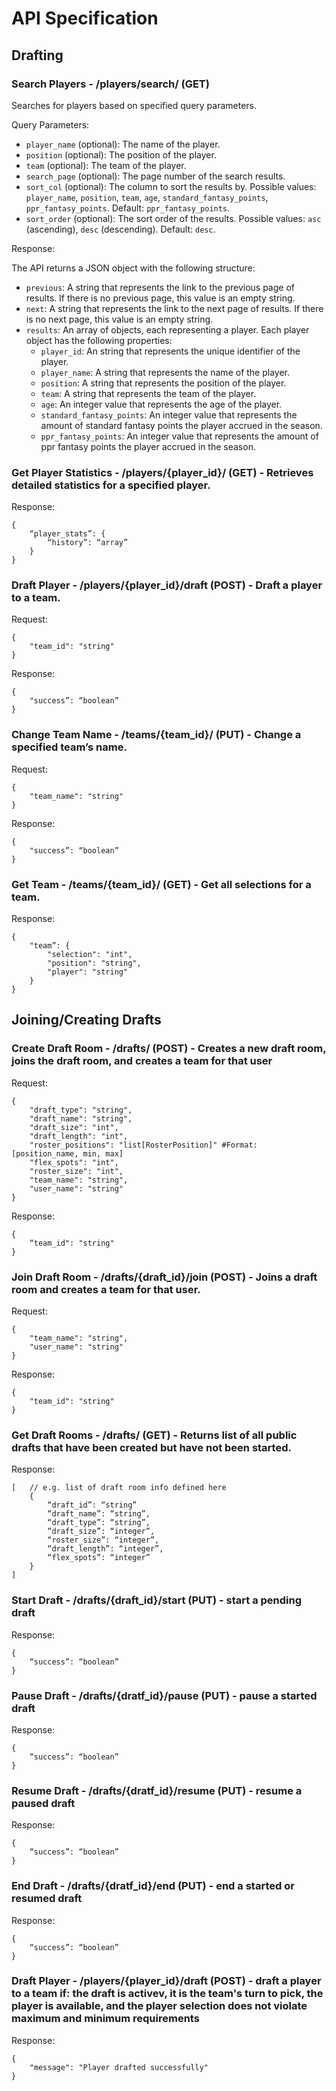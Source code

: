 # API Specification

## Drafting

### Search Players - /players/search/ (GET)
Searches for players based on specified query parameters.

Query Parameters:

- `player_name` (optional): The name of the player.
- `position` (optional): The position of the player.
- `team` (optional): The team of the player.
- `search_page` (optional): The page number of the search results.
- `sort_col` (optional): The column to sort the results by. Possible values: `player_name`, `position`, `team`, `age`, `standard_fantasy_points`, `ppr_fantasy_points`. Default: `ppr_fantasy_points`.
- `sort_order` (optional): The sort order of the results. Possible values: `asc` (ascending), `desc` (descending). Default: `desc`.

Response:

The API returns a JSON object with the following structure:

- `previous`: A string that represents the link to the previous page of results. If there is no previous page, this value is an empty string.
- `next`: A string that represents the link to the next page of results. If there is no next page, this value is an empty string.
- `results`: An array of objects, each representing a player. Each player object has the following properties:
    - `player_id`: An string that represents the unique identifier of the player.
    - `player_name`: A string that represents the name of the player.
    - `position`: A string that represents the position of the player.
    - `team`: A string that represents the team of the player.
    - `age`: An integer value that represents the age of the player.
    - `standard_fantasy_points`: An integer value that represents the amount of standard fantasy points the player accrued in the season.
    - `ppr_fantasy_points`: An integer value that represents the amount of ppr fantasy points the player accrued in the season.

### Get Player Statistics - /players/{player_id}/ (GET) - Retrieves detailed statistics for a specified player.

Response:
~~~
{
	“player_stats”: {
		“history”: “array”
	}
}
~~~

### Draft Player - /players/{player_id}/draft (POST) - Draft a player to a team.

Request:
~~~
{
	"team_id": "string"
}
~~~

Response:
~~~
{
	"success”: “boolean”
}
~~~

### Change Team Name - /teams/{team_id}/ (PUT) - Change a specified team’s name.

Request:
~~~
{
	"team_name": "string"
}
~~~

Response:
~~~
{
	"success”: “boolean”
}
~~~

### Get Team - /teams/{team_id}/ (GET) - Get all selections for a team.

Response:
~~~
{
	"team”: {
		"selection": "int",
		"position": "string",
		"player": "string"
	}
}
~~~

## Joining/Creating Drafts

### Create Draft Room - /drafts/ (POST) - Creates a new draft room, joins the draft room, and creates a team for that user

Request:
~~~
{
	"draft_type": "string",
	"draft_name": "string",
	"draft_size": "int",
	"draft_length": "int",
	"roster_positions": "list[RosterPosition]" #Format: [position_name, min, max]
	"flex_spots": "int",
	"roster_size": "int",
	"team_name": "string",
	"user_name": "string"
}
~~~

Response:
~~~
{
 	“team_id": "string"
}
~~~

### Join Draft Room - /drafts/{draft_id}/join (POST) - Joins a draft room and creates a team for that user. 

Request:
~~~
{
	"team_name": "string",
	"user_name": "string"
}
~~~

Response:
~~~
{
	"team_id": "string"
}
~~~

### Get Draft Rooms - /drafts/ (GET) - Returns list of all public drafts that have been created but have not been started.

Response:
~~~
[	// e.g. list of draft room info defined here
	{	
		“draft_id”: “string”
		“draft_name”: “string”,
		“draft_type”: “string”,
		“draft_size”: “integer”,
		“roster_size”: “integer”,
		“draft_length”: “integer”,
		“flex_spots”: “integer”
	}
]
~~~

### Start Draft - /drafts/{draft_id}/start (PUT) - start a pending draft

Response:
~~~
{
	“success”: “boolean”
}
~~~

### Pause Draft - /drafts/{dratf_id}/pause (PUT) - pause a started draft

Response:
~~~
{
	“success”: “boolean”
}
~~~

### Resume Draft - /drafts/{dratf_id}/resume (PUT) - resume a paused draft

Response:
~~~
{
	“success”: “boolean”
}
~~~

### End Draft - /drafts/{dratf_id}/end (PUT) - end a started or resumed draft

Response:
~~~
{
	“success”: “boolean”
}
~~~

### Draft Player - /players/{player_id}/draft (POST) - draft a player to a team if: the draft is activev, it is the team's turn to pick, the player is available, and the player selection does not violate maximum and minimum requirements

Response:
~~~
{
	"message": "Player drafted successfully"
}
~~~
